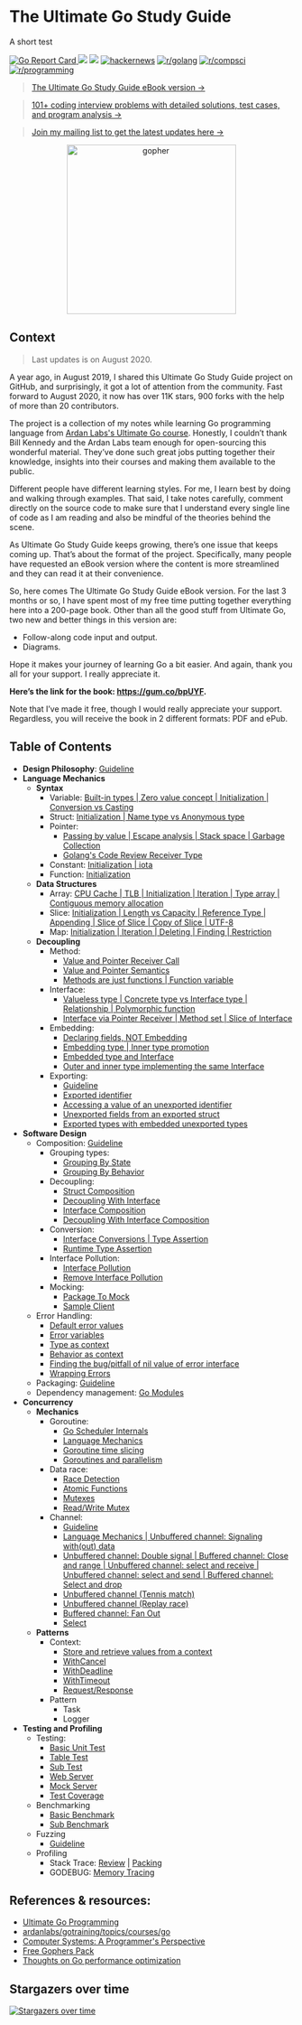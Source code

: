 # The Ultimate Go Study Guide
A short test

[![Go Report Card](https://goreportcard.com/badge/github.com/hoanhan101/ultimate-go)
](https://goreportcard.com/report/github.com/hoanhan101/ultimate-go)
![](https://img.shields.io/github/stars/hoanhan101/ultimate-go)
![](https://img.shields.io/github/forks/hoanhan101/ultimate-go)
[![hackernews](https://img.shields.io/badge/hackernews-450%2B-orange)](https://news.ycombinator.com/item?id=20701671)
[![r/golang](https://img.shields.io/badge/r/golang-255%2B-orange)](https://www.reddit.com/r/golang/comments/cqqi9h/ultimate_go_study_guides_with_heavily_documented/)
[![r/compsci](https://img.shields.io/badge/r/compsci-60%2B-orange)](https://www.reddit.com/r/compsci/comments/cr3jzh/ultimate_go_study_guides_with_heavily_documented/)
[![r/programming](https://img.shields.io/badge/r/programming-40%2B-orange)](https://www.reddit.com/r/programming/comments/cr3gqu/ultimate_go_study_guides_with_heavily_documented/)

> [The Ultimate Go Study Guide eBook version →](https://gum.co/bpUYF)

> [101+ coding interview problems with detailed solutions, test cases, and program analysis →](https://github.com/hoanhan101/algo)

> [Join my mailing list to get the latest updates here →](https://tinyletter.com/hoanhan)

<p align="center">
  <img src="gopher.png" alt="gopher" width="300"/>
</p>

## Context

> Last updates is on August 2020.

A year ago, in August 2019, I shared this Ultimate Go Study Guide project on GitHub, and surprisingly, it got a lot of attention from the community.
Fast forward to August 2020, it now has over 11K stars, 900 forks with the help of more than 20 contributors.

The project is a collection of my notes while learning Go programming language from [Ardan Labs's Ultimate Go course](https://www.oreilly.com/library/view/ultimate-go-programming/9780134757476/).
Honestly, I couldn’t thank Bill Kennedy and the Ardan Labs team enough for open-sourcing this wonderful material. They’ve done such great jobs putting together their knowledge, insights into their courses and making them available to the public.

Different people have different learning styles. For me, I learn best by doing and walking through examples.
That said, I take notes carefully, comment directly on the source code to make sure that I understand every single line
of code as I am reading and also be mindful of the theories behind the scene.

As Ultimate Go Study Guide keeps growing, there’s one issue that keeps coming up. That’s about the format of the project. Specifically,
many people have requested an eBook version where the content is more streamlined and they can read it at their convenience.

So, here comes The Ultimate Go Study Guide eBook version. For the last 3 months or so, I have spent most of my free time putting together
everything here into a 200-page book. Other than all the good stuff from Ultimate Go, two new and better things in this version are:
- Follow-along code input and output.
- Diagrams.

Hope it makes your journey of learning Go a bit easier. And again, thank you all for your support. I really appreciate it.

**Here’s the link for the book: <https://gum.co/bpUYF>.**

Note that I’ve made it free, though I would really appreciate your support.
Regardless, you will receive the book in 2 different formats: PDF and ePub.

## Table of Contents 

- **Design Philosophy**:
  [Guideline](https://github.com/ardanlabs/gotraining/blob/master/topics/go/README.md)
- **Language Mechanics**
  - **Syntax**
    - Variable: [Built-in types | Zero value concept | Initialization | Conversion vs Casting](go/language/variable.go)
    - Struct: [Initialization | Name type vs Anonymous type](go/language/struct.go)
    - Pointer: 
      - [Passing by value | Escape analysis | Stack space | Garbage Collection](go/language/pointer.go)
      - [Golang's Code Review Receiver Type](https://github.com/golang/go/wiki/CodeReviewComments#receiver-type)
    - Constant: [Initialization | iota](go/language/constant.go)
    - Function: [Initialization](go/language/function.go)
  - **Data Structures**
    - Array: [CPU Cache | TLB | Initialization | Iteration | Type array | Contiguous memory allocation](go/language/array.go)
    - Slice: [Initialization | Length vs Capacity | Reference Type | Appending | Slice of Slice | Copy of Slice | UTF-8](go/language/slice.go)
    - Map: [Initialization | Iteration | Deleting | Finding | Restriction ](go/language/map.go)
  - **Decoupling**
    - Method: 
      - [Value and Pointer Receiver Call](go/language/method_1.go)
      - [Value and Pointer Semantics](go/language/method_2.go)
      - [Methods are just functions | Function variable](go/language/method_3.go)
    - Interface: 
      - [Valueless type | Concrete type vs Interface type | Relationship | Polymorphic function](go/language/interface_1.go)
      - [Interface via Pointer Receiver | Method set | Slice of Interface](go/language/interface_2.go)
    - Embedding: 
      - [Declaring fields, NOT Embedding](go/language/embedding_1.go)
      - [Embedding type | Inner type promotion](go/language/embedding_2.go)
      - [Embedded type and Interface](go/language/embedding_3.go)
      - [Outer and inner type implementing the same Interface](go/language/embedding_4.go)
    - Exporting:
      - [Guideline](go/language/exporting/README.md)
      - [Exported identifier](go/language/exporting/exporting_1)
      - [Accessing a value of an unexported identifier](go/language/exporting/exporting_2)
      - [Unexported fields from an exported struct](go/language/exporting/exporting_3)
      - [Exported types with embedded unexported types](go/language/exporting/exporting_4)
- **Software Design**
  - Composition:
    [Guideline](https://github.com/ardanlabs/gotraining/tree/master/topics/go#interface-and-composition-design)
    - Grouping types: 
      - [Grouping By State](go/design/grouping_types_1.go)
      - [Grouping By Behavior](go/design/grouping_types_2.go)
    - Decoupling: 
      - [Struct Composition](go/design/decoupling_1.go)
      - [Decoupling With Interface](go/design/decoupling_2.go)
      - [Interface Composition](go/design/decoupling_3.go)
      - [Decoupling With Interface Composition](go/design/decoupling_4.go)
    - Conversion: 
      - [Interface Conversions | Type Assertion](go/design/conversion_1.go)
      - [Runtime Type Assertion](go/design/conversion_2.go)
    - Interface Pollution: 
      - [Interface Pollution](go/design/pollution_1.go)
      - [Remove Interface Pollution](go/design/pollution_2.go)
    - Mocking: 
      - [Package To Mock](go/design/mocking_1.go)
      - [Sample Client](go/design/mocking_2.go)
  - Error Handling: 
    - [Default error values](go/design/error_1.go)
    - [Error variables](go/design/error_2.go)
    - [Type as context](go/design/error_3.go)
    - [Behavior as context](go/design/error_4.go)
    - [Finding the bug/pitfall of nil value of error interface](go/design/error_5.go)
    - [Wrapping Errors](go/design/error_6.go)
  - Packaging: [Guideline](https://github.com/ardanlabs/gotraining/blob/master/topics/go/design/packaging/README.md)
  - Dependency management: [Go Modules](https://blog.golang.org/using-go-modules)
- **Concurrency**
  - **Mechanics**
    - Goroutine: 
      - [Go Scheduler Internals](go/concurrency/goroutine_1.go)
      - [Language Mechanics](go/concurrency/goroutine_2.go)
      - [Goroutine time slicing](go/concurrency/goroutine_3.go)
      - [Goroutines and parallelism](go/concurrency/goroutine_4.go)
    - Data race: 
      - [Race Detection](go/concurrency/data_race_1.go)
      - [Atomic Functions](go/concurrency/data_race_2.go)
      - [Mutexes](go/concurrency/data_race_3.go)
      - [Read/Write Mutex](go/concurrency/data_race_4.go)
    - Channel: 
      - [Guideline](https://github.com/ardanlabs/gotraining/tree/master/topics/go#concurrent-software-design)
      - [Language Mechanics | Unbuffered channel: Signaling with(out) data](go/concurrency/channel_1.go)
      - [Unbuffered channel: Double signal | Buffered channel: Close and range | Unbuffered channel: select and receive | Unbuffered channel: select and send | Buffered channel: Select and drop](go/concurrency/channel_2.go)
      - [Unbuffered channel (Tennis match)](go/concurrency/channel_3.go)
      - [Unbuffered channel (Replay race)](go/concurrency/channel_4.go)
      - [Buffered channel: Fan Out](go/concurrency/channel_5.go)
      - [Select](go/concurrency/channel_6.go)
  - **Patterns**
    - Context: 
      - [Store and retrieve values from a context](go/concurrency/context_1.go)
      - [WithCancel](go/concurrency/context_2.go)
      - [WithDeadline](go/concurrency/context_3.go)
      - [WithTimeout](go/concurrency/context_4.go)
      - [Request/Response](go/concurrency/context_5.go)
    - Pattern
      - Task
      - Logger
- **Testing and Profiling**
  - Testing: 
    - [Basic Unit Test](go/testing/basic_test.go)
    - [Table Test](go/testing/table_test.go)
    - [Sub Test](go/testing/sub_test.go)
    - [Web Server](go/testing/web_server)
    - [Mock Server](go/testing/web_test.go)
    - [Test Coverage](go/testing/README.md)
  - Benchmarking
    - [Basic Benchmark](go/benchmark/basic_test.go)
    - [Sub Benchmark](go/benchmark/sub_test.go)
  - Fuzzing
    - [Guideline](https://github.com/ardanlabs/gotraining/blob/master/topics/go/testing/fuzzing/README.md)
  - Profiling
    - Stack Trace: [Review](go/profiling/stack_trace_1.go) | [Packing](go/profiling/stack_trace_2.go)
    - GODEBUG: [Memory Tracing](go/profiling/memory_tracing.go)

## References & resources:

- [Ultimate Go Programming](https://www.safaribooksonline.com/library/view/ultimate-go-programming/9780134757476/)
- [ardanlabs/gotraining/topics/courses/go](https://github.com/ardanlabs/gotraining/blob/master/topics/courses/go/README.md)
- [Computer Systems: A Programmer's Perspective](https://www.amazon.com/Computer-Systems-Programmers-Perspective-3rd/dp/013409266X)
- [Free Gophers Pack](https://github.com/MariaLetta/free-gophers-pack)
- [Thoughts on Go performance optimization](https://github.com/dgryski/go-perfbook)

## Stargazers over time

[![Stargazers over time](https://starchart.cc/hoanhan101/ultimate-go.svg)](https://starchart.cc/hoanhan101/ultimate-go)
